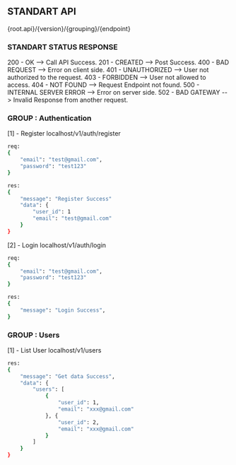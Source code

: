 ## STANDART API

{root.api}/{version}/{grouping}/{endpoint}

### STANDART STATUS RESPONSE
200 - OK                    --> Call API Success.
201 - CREATED               --> Post Success.
400 - BAD REQUEST           --> Error on client side.
401 - UNAUTHORIZED          --> User not authorized to the request.
403 - FORBIDDEN             --> User not allowed to access.
404 - NOT FOUND             --> Request Endpoint not found.
500 - INTERNAL SERVER ERROR --> Error on server side.
502 - BAD GATEWAY           --> Invalid Response from another request.


### GROUP : Authentication
[1] - Register
localhost/v1/auth/register

```sh
req:
{
    "email": "test@gmail.com",
    "password": "test123"
}

res: 
{
    "message": "Register Success"
    "data": {
        "user_id": 1
        "email": "test@gmail.com"
    }
}
```

[2] - Login
localhost/v1/auth/login

```sh
req: 
{
    "email": "test@gmail.com",
    "password": "test123"
}

res:
{
    "message": "Login Success",
}
```

### GROUP : Users
[1] - List User
localhost/v1/users

```sh
res:
{
    "message": "Get data Success",
    "data": {
        "users": [
            {
                "user_id": 1,
                "email": "xxx@gmail.com"
            }, {
                "user_id": 2,
                "email": "xxx@gmail.com"
            }   
        ]
    }
}
```
